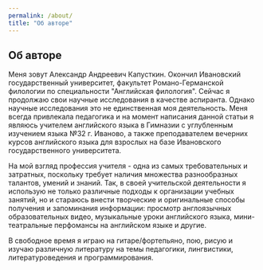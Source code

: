 ```yaml
---
permalink: /about/
title: "Об авторе"
---
```

## Об авторе

Меня зовут Александр Андреевич Капусткин. Окончил Ивановский государственный университет, факультет Романо-Германской филологии по специальности "Английская филология". Сейчас я продолжаю свои научные исследования в качестве аспиранта. Однако научные исследования это не единственная моя деятельность. Меня всегда привлекала педагогика и на момент написания данной статьи я являюсь учителем английского языка в Гимназии с углубленным изучением языка №32 г. Иваново, а также преподавателем вечерних курсов английского языка для взрослых на базе Ивановского государственного университета.

На мой взгляд профессия учителя - одна из самых требовательных и затратных, поскольку требует наличия множества разнообразных талантов, умений и знаний. Так, в своей учительской деятельности я использую не только различные подходы к организации учебных занятий, но и стараюсь внести творческие и оригинальные способы получения и запоминания информации: просмотр англоязычных образовательных видео, музыкальные уроки английского языка, мини-театральные перфомансы на английском языке и другие.

В свободное время я играю на гитаре/фортепьяно, пою, рисую и изучаю различную литературу на темы педагогики, лингвистики, литературоведения и программирования.
